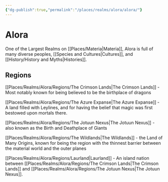 ```yaml
---
{"dg-publish":true,"permalink":"/places/realms/alora/alora/"}
---
```


# Alora

One of the Largest Realms on [[Places/Materia\|Materia]], Alora is full of many diverse peoples, [[Species and Cultures\|Cultures]], and [[History/History and Myths\|Histories]].

## Regions

[[Places/Realms/Alora/Regions/The Crimson Lands\|The Crimson Lands]] - Most notably known for being believed to be the birthplace of dragons

[[Places/Realms/Alora/Regions/The Azure Expanse\|The Azure Expanse]] - A land filled with Leylines, and for having the belief that magic was first bestowed upon mortals there.

[[Places/Realms/Alora/Regions/The Jotuun Nexus\|The Jotuun Nexus]] - also known as the Birth and Deathplace of Giants

[[Places/Realms/Alora/Regions/The Wildlands\|The Wildlands]] - the Land of Many Origins, known for being the region with the thinnest barrier between the material world and the outer planes

[[Places/Realms/Alora/Regions/Laurland\|Laurland]] - An island nation between [[Places/Realms/Alora/Regions/The Crimson Lands\|The Crimson Lands]] and [[Places/Realms/Alora/Regions/The Jotuun Nexus\|The Jotuun Nexus]].